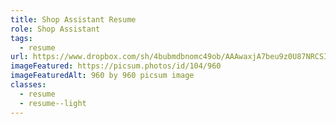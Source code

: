 ```yaml
---
title: Shop Assistant Resume
role: Shop Assistant
tags:
  - resume
url: https://www.dropbox.com/sh/4bubmdbnomc49ob/AAAwaxjA7beu9z0U87NRCSIUa?dl=0
imageFeatured: https://picsum.photos/id/104/960
imageFeaturedAlt: 960 by 960 picsum image
classes:
  - resume
  - resume--light
---
```

